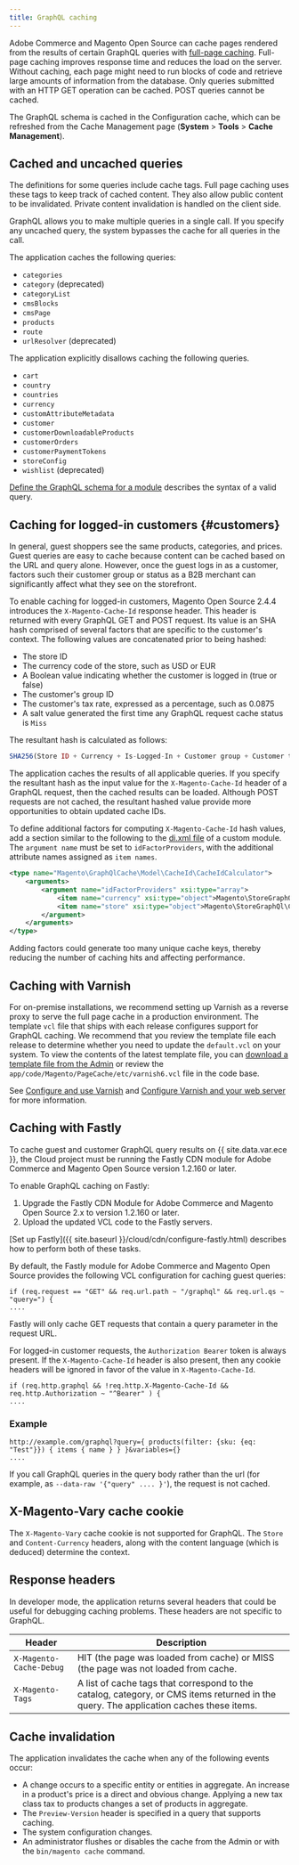 ```yaml
---
title: GraphQL caching
---
```


Adobe Commerce and Magento Open Source can cache pages rendered from the results of certain GraphQL queries with [full-page caching]({{page.baseurl}}/extension-dev-guide/cache/page-caching.html). Full-page caching improves response time and reduces the load on the server. Without caching, each page might need to run blocks of code and retrieve large amounts of information from the database. Only queries submitted with an HTTP GET operation can be cached. POST queries cannot be cached.

The GraphQL schema is cached in the Configuration cache, which can be refreshed from the Cache Management page (**System** > **Tools** > **Cache Management**).

## Cached and uncached queries

The definitions for some queries include cache tags. Full page caching uses these tags to keep track of cached content. They also allow public content to be invalidated. Private content invalidation is handled on the client side.

<InlineAlert variant="info" slots="text" />

GraphQL allows you to make multiple queries in a single call. If you specify any uncached query, the system bypasses the cache for all queries in the call.

The application caches the following queries:

*  `categories`
*  `category` (deprecated)
*  `categoryList`
*  `cmsBlocks`
*  `cmsPage`
*  `products`
*  `route`
*  `urlResolver` (deprecated)

The application explicitly disallows caching the following queries.

*  `cart`
*  `country`
*  `countries`
*  `currency`
*  `customAttributeMetadata`
*  `customer`
*  `customerDownloadableProducts`
*  `customerOrders`
*  `customerPaymentTokens`
*  `storeConfig`
*  `wishlist` (deprecated)

[Define the GraphQL schema for a module]({{page.baseurl}}/graphql/develop/create-graphqls-file.html) describes the syntax of a valid query.

## Caching for logged-in customers {#customers}

In general, guest shoppers see the same products, categories, and prices. Guest queries are easy to cache because content can be cached based on the URL and query alone. However, once the guest logs in as a customer, factors such their customer group or status as a B2B merchant can significantly affect what they see on the storefront.

To enable caching for logged-in customers, Magento Open Source 2.4.4 introduces the `X-Magento-Cache-Id` response header. This header is returned with every GraphQL GET and POST request. Its value is an SHA hash comprised of several factors that are specific to the customer's context. The following values are concatenated prior to being hashed:

*  The store ID
*  The currency code of the store, such as USD or EUR
*  A Boolean value indicating whether the customer is logged in (true or false)
*  The customer's group ID
*  The customer's tax rate, expressed as a percentage, such as 0.0875
*  A salt value generated the first time any GraphQL request cache status is `Miss`

The resultant hash is calculated as follows:

```php
SHA256(Store ID + Currency + Is-Logged-In + Customer group + Customer tax rate + Salt value)
```

The application caches the results of all applicable queries. If you specify the resultant hash as the input value for the `X-Magento-Cache-Id` header of a GraphQL request, then the cached results can be loaded. Although POST requests are not cached, the resultant hashed value provide more opportunities to obtain updated cache IDs.

To define additional factors for computing `X-Magento-Cache-Id` hash values, add a section similar to the following to the [di.xml file]({{page.baseurl}}/extension-dev-guide/build/di-xml-file.html) of a custom module. The `argument name` must be set to `idFactorProviders`, with the additional attribute names assigned as `item names`.

```xml
<type name="Magento\GraphQlCache\Model\CacheId\CacheIdCalculator">
    <arguments>
        <argument name="idFactorProviders" xsi:type="array">
            <item name="currency" xsi:type="object">Magento\StoreGraphQl\CacheIdFactorProviders\CurrencyProvider</item>
            <item name="store" xsi:type="object">Magento\StoreGraphQl\CacheIdFactorProviders\StoreProvider</item>
        </argument>
    </arguments>
</type>
```

<InlineAlert variant="info" slots="text" />

Adding factors could generate too many unique cache keys, thereby reducing the number of caching hits and affecting performance.

## Caching with Varnish

For on-premise installations, we recommend setting up Varnish as a reverse proxy to serve the full page cache in a production environment. The template `vcl` file that ships with each release configures support for GraphQL caching. We recommend that you review the template file each release to determine whether you need to update the `default.vcl` on your system. To view the contents of the latest template file, you can [download a template file from the Admin](https://docs.magento.com/user-guide/system/cache-full-page.html) or review the `app/code/Magento/PageCache/etc/varnish6.vcl` file in the code base.

See [Configure and use Varnish]({{page.baseurl}}/config-guide/varnish/config-varnish.html) and [Configure Varnish and your web server]({{page.baseurl}}/config-guide/varnish/config-varnish-configure.html) for more information.

## Caching with Fastly

To cache guest and customer GraphQL query results on {{ site.data.var.ece }}, the Cloud project must be running the Fastly CDN module for Adobe Commerce and Magento Open Source version 1.2.160 or later.

To enable GraphQL caching on Fastly:

1. Upgrade the Fastly CDN Module for Adobe Commerce and Magento Open Source 2.x to version 1.2.160 or later.
1. Upload the updated VCL code to the Fastly servers.

[Set up Fastly]({{ site.baseurl }}/cloud/cdn/configure-fastly.html) describes how to perform both of these tasks.

By default, the Fastly module for Adobe Commerce and Magento Open Source provides the following VCL configuration for caching guest queries:

```text
if (req.request == "GET" && req.url.path ~ "/graphql" && req.url.qs ~ "query=") {
....
```

Fastly will only cache GET requests that contain a query parameter in the request URL.

For logged-in customer requests, the `Authorization Bearer` token is always present. If the `X-Magento-Cache-Id` header is also present, then any cookie headers will be ignored in favor of the value in `X-Magento-Cache-Id`.

```text
if (req.http.graphql && !req.http.X-Magento-Cache-Id && req.http.Authorization ~ "^Bearer" ) {
....
```

### Example

```text
http://example.com/graphql?query={ products(filter: {sku: {eq: "Test"}}) { items { name } } }&variables={}
....
```

<InlineAlert variant="info" slots="text" />

If you call GraphQL queries in the query body rather than the url (for example, as `--data-raw '{"query" .... }'`), the request is not cached.

## X-Magento-Vary cache cookie

The `X-Magento-Vary` cache cookie is not supported for GraphQL. The `Store` and `Content-Currency`  headers, along with the content language (which is deduced) determine the context.

## Response headers

In developer mode, the application returns several headers that could be useful for debugging caching problems. These headers are not specific to GraphQL.

Header | Description
--- |---
`X-Magento-Cache-Debug` | HIT (the page was loaded from cache) or MISS (the page was not loaded from cache.
`X-Magento-Tags` | A list of cache tags that correspond to the catalog, category, or CMS items returned in the query. The application caches these items.

## Cache invalidation

The application invalidates the cache when any of the following events occur:

*  A change occurs to a specific entity or entities in aggregate. An increase in a product's price is a direct and obvious change. Applying a new tax class tax to products changes a set of products in aggregate.
*  The `Preview-Version` header is specified in a query that supports caching.
*  The system configuration changes.
*  An administrator flushes or disables the cache from the Admin or with the `bin/magento cache` command.
